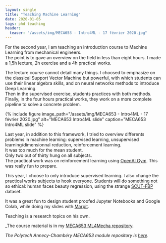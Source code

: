 ```yaml
---
layout: single
title: "Teaching Machine Learning"
date: 2020-01-05
tags: phd teaching
header:
  teaser: "/assets/img/MECA653 - Intro4ML - 17 février 2020.jpg"
---
```


For the second year, I am teaching an introduction course to Machine Learning from mechanical engineers.  
The point is to gave an overview on the field in less than eight hours.
I made a 1,5h lecture, 2h exercise and a 4h practical works.

The lecture course cannot detail many things. I choosed to emphasize on the classical Support Vector Machine but powerful, with which students can use their linear algebra skills, and on neural networks methods to introduce Deep Learning.  
Then in the supervised exercise, students practices with both methods.  
Finally, in the four hours practical works, they work on a more complete pipeline to solve a concrete problem.  

{% include figure image_path="/assets/img/MECA653 - Intro4ML - 17 février 2020.jpg" alt="MECA653 Intro4ML slide" caption="MECA653 Intro4ML slide" %}

Last year, in addition to this framework, I tried to overview differents problems in machine learning: supervised learning, unsupervised learning/dimensionnal reduction, reinforcement learning.  
It was too much for the mean student.  
Only two out of thirty hung on all subjects.  
The practical work was on reinforcement learning using [OpenAI Gym](https://gym.openai.com/).
This was really fun to prepare.  

This year, I choose to only introduce supervised learning.
I also change the practical works subjects to hook everyone.
Students will do something not so ethical: human faces beauty regression, using the strange [SCUT-FBP](https://arxiv.org/abs/1511.02459) dataset.

It was a great fun to design student proofed Jupyter Notebooks and Google Colab, while doing my slides with [Marpit](https://github.com/marp-team/marpit).  

Teaching is a research topics on his own.  


_The course material is in my [MECA653 ML4Mecha repository](https://github.com/a1rb4Ck/MECA653_ML4Mecha).  

_The Polytech Annecy-Chambéry MECA653 module repository is [here](https://gitlab.com/lcharleux/scientific_python/-/tree/master/doc/notebooks/6_Machine_Learning/04_Exercices)_.
